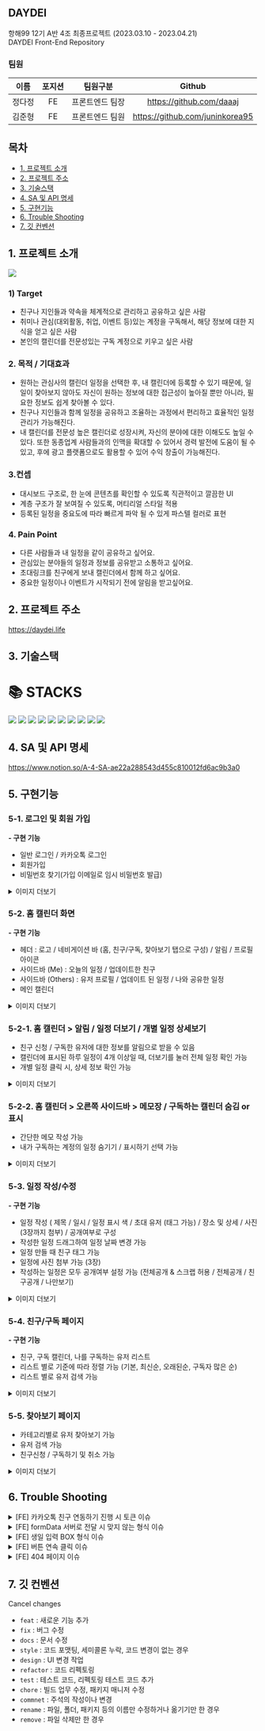 ## DAYDEI

항해99 12기 A반 4조 최종프로젝트 (2023.03.10 - 2023.04.21) <br/>
DAYDEI Front-End Repository

### 팀원

| 이름   | 포지션 | 팀원구분        |             Github              |
| ------ | :----: | --------------- | :-----------------------------: |
| 정다정 |   FE   | 프론트엔드 팀장 |    https://github.com/daaaj     |
| 김준형 |   FE   | 프론트엔드 팀원 | https://github.com/juninkorea95 |

## 목차

- [1. 프로젝트 소개](#1-프로젝트-소개)
- [2. 프로젝트 주소](#2-프로젝트-주소)
- [3. 기술스택](#3-기술스택)
- [4. SA 및 API 명세](#4-SA-및-API-명세)
- [5. 구현기능](#5-구현기능)
- [6. Trouble Shooting](#6-Trouble-Shooting)
- [7. 깃 컨벤션](#7-깃-컨벤션)

## 1. 프로젝트 소개
<img src="https://user-images.githubusercontent.com/86552492/233780306-d2071733-d6c4-4ec6-b38a-50732d70a50e.png" />

### 1) Target

- 친구나 지인들과 약속을 체계적으로 관리하고 공유하고 싶은 사람
- 취미나 관심(대외활동, 취업, 이벤트 등)있는 계정을 구독해서, 해당 정보에 대한 지식을 얻고 싶은 사람
- 본인의 캘린더를 전문성있는 구독 계정으로 키우고 싶은 사람

### 2. 목적 / 기대효과

- 원하는 관심사의 캘린더 일정을 선택한 후, 내 캘린더에 등록할 수 있기 때문에, 일일이 찾아보지 않아도 자신이 원하는 정보에 대한 접근성이 높아질 뿐만 아니라, 필요한 정보도 쉽게 찾아볼 수 있다.
- 친구나 지인들과 함께 일정을 공유하고 조율하는 과정에서 편리하고 효율적인 일정관리가 가능해진다.
- 내 캘린더를 전문성 높은 캘린더로 성장시켜, 자신의 분야에 대한 이해도도 높일 수 있다. 또한 동종업계 사람들과의 인맥을 확대할 수 있어서 경력 발전에 도움이 될 수 있고, 후에 광고 플랫폼으로도 활용할 수 있어 수익 창출이 가능해진다.

### 3.컨셉

- 대시보드 구조로, 한 눈에 콘텐츠를 확인할 수 있도록 직관적이고 깔끔한 UI
- 계층 구조가 잘 보여질 수 있도록, 머티리얼 스타일 적용
- 등록된 일정을 중요도에 따라 빠르게 파악 될 수 있게 파스텔 컬러로 표현

### 4. Pain Point

- 다른 사람들과 내 일정을 같이 공유하고 싶어요.
- 관심있는 분야들의 일정과 정보를 공유받고 소통하고 싶어요.
- 초대링크를 친구에게 보내 캘린더에서 함께 하고 싶어요.
- 중요한 일정이나 이벤트가 시작되기 전에 알림을 받고싶어요.

## 2. 프로젝트 주소

https://daydei.life


## 3. 기술스택

<div><h1>📚 STACKS</h1></div>

<div> 
  <img src="https://img.shields.io/badge/SSE-000000?style=for-the-badge&logo=&logoColor=white"/>
  <img src="https://img.shields.io/badge/GithubActions-2088FF?style=for-the-badge&logo=githubactions&logoColor=white"/>
  <img src="https://img.shields.io/badge/html5-E34F26?style=for-the-badge&logo=html5&logoColor=white"> 
  <img src="https://img.shields.io/badge/css-1572B6?style=for-the-badge&logo=css3&logoColor=white"> 
  <img src="https://img.shields.io/badge/javascript-F7DF1E?style=for-the-badge&logo=javascript&logoColor=black"> 
  <img src="https://img.shields.io/badge/react-61DAFB?style=for-the-badge&logo=react&logoColor=black"> 
  <img src="https://img.shields.io/badge/Redux_Toolkit-764ABC?style=for-the-badge&logo=redux&logoColor=white">
  <img src="https://img.shields.io/badge/Axios-5a2f88?style=for-the-badge&logo=axios&logoColor=white">
  <img src="https://img.shields.io/badge/Styled_Components-DB7093?style=for-the-badge&logo=styled-components&logoColor=white">
  <img src="https://img.shields.io/badge/react--router--dom-CA4245?style=for-the-badge&logo=react-router-dom&logoColor=white">
</div>

## 4. SA 및 API 명세

https://www.notion.so/A-4-SA-ae22a288543d455c810012fd6ac9b3a0

## 5. 구현기능

<div align="left">
 
### 5-1. 로그인 및 회원 가입
  
 <div class = "text-left">
    <p><strong>- 구현 기능</strong></p>
      <ul>
        <li>일반 로그인 / 카카오톡 로그인</li>
        <li>회원가입</li>
        <li>비밀번호 찾기(가입 이메일로 임시 비밀번호 발급)</li>
      </ul>
  </div>
  
  <details>
  <summary>이미지 더보기</summary>
  
  <img src="https://user-images.githubusercontent.com/86552492/232414598-6bd1935b-2a97-4d8e-9dd0-fe5cc8fedc0a.png" />
  <img src="https://user-images.githubusercontent.com/86552492/232414742-7e56f6a9-9442-4216-8492-d022b4419856.png"/> 
  
  </details>
  
### 5-2. 홈 캘린더 화면
  
 <p><strong>- 구현 기능</strong></p>
  
  * 헤더 : 로고 / 네비게이션 바 (홈, 친구/구독, 찾아보기 탭으로 구성) / 알림 / 프로필 아이콘
  * 사이드바 (Me) : 오늘의 일정 / 업데이트한 친구 
  * 사이드바 (Others) : 유저 프로필 / 업데이트 된 일정 / 나와 공유한 일정
  * 메인 캘린더
  
  <details>
  <summary>이미지 더보기</summary>
  <img src="https://user-images.githubusercontent.com/86552492/232415052-236be325-0e5a-4985-ada7-5c9302b0e22d.png" /> 
  <img src="https://user-images.githubusercontent.com/122579951/232471680-527c5528-ef19-4dae-8729-52613f72ceea.png" /> 

  </details>
     
### 5-2-1. 홈 캘린더 > 알림 / 일정 더보기 / 개별 일정 상세보기
  
  * 친구 신청 / 구독한 유저에 대한 정보를 알림으로 받을 수 있음
  * 캘린더에 표시된 하루 일정이 4개 이상일 때, 더보기를 눌러 전체 일정 확인 가능
  * 개별 일정 클릭 시, 상세 정보 확인 가능 
  
  <details>
  <summary>이미지 더보기</summary>
  <img src = "https://user-images.githubusercontent.com/86552492/232415166-6d26877b-d2e5-41ed-b996-b1bb0bd0c3a3.png"/>
  <img src = "https://user-images.githubusercontent.com/86552492/232415255-3b0862ec-14c7-4317-8732-f69bc005996f.png"/>
  <img src = "https://user-images.githubusercontent.com/86552492/232415370-6ba359ae-c333-4ae6-b790-901e439c7206.png"/>
  </details>
     
### 5-2-2. 홈 캘린더 > 오른쪽 사이드바 > 메모장 / 구독하는 캘린더 숨김 or 표시

  - 간단한 메모 작성 가능
  - 내가 구독하는 계정의 일정 숨기기 / 표시하기 선택 가능

  <details>
  <summary>이미지 더보기</summary>
   <img src = "https://user-images.githubusercontent.com/86552492/232415513-fe69435c-1b41-4567-82fe-edc246ba92af.png"/>
   <img src = "https://user-images.githubusercontent.com/86552492/232415618-d3563e0c-53f1-4544-bce3-2ff95ff5adc6.png"/>
  </details>
      
### 5-3. 일정 작성/수정

   <p><strong>- 구현 기능</strong></p>
  
  * 일정 작성 ( 제목 / 일시 / 일정 표시 색 / 초대 유저 (태그 가능) / 장소 및 상세 / 사진(3장까지 첨부) / 공개여부로 구성
  * 작성한 일정 드래그하여 일정 날짜 변경 가능 
  * 일정 만들 때 친구 태그 가능
  * 일정에 사진 첨부 가능 (3장)
  * 작성하는 일정은 모두 공개여부 설정 가능 (전체공개 & 스크랩 허용 / 전체공개 / 친구공개 / 나만보기)

  <details>
  <summary>이미지 더보기</summary>
  <img src="https://user-images.githubusercontent.com/86552492/232416137-a6488b2c-a8be-4e5d-91f3-125e148478a5.png"/> 
  <img src="https://user-images.githubusercontent.com/86552492/232416274-68b1403d-8669-45dd-8dcf-691d2f852055.png"/> 
  </details>
      
### 5-4. 친구/구독 페이지
  
   <p><strong>- 구현 기능</strong></p>
  
  * 친구, 구독 캘린더, 나를 구독하는 유저 리스트
  * 리스트 별로 기준에 따라 정렬 가능 (기본, 최신순, 오래된순, 구독자 많은 순)
  * 리스트 별로 유저 검색 가능

  <details>
  <summary>이미지 더보기</summary>
  <img src="https://user-images.githubusercontent.com/86552492/232416358-d7270aa8-1fab-4480-a904-8bf27816cabc.png">
  </details>
      
### 5-5. 찾아보기 페이지

- 카테고리별로 유저 찾아보기 가능
- 유저 검색 가능
- 친구신청 / 구독하기 및 취소 가능

<details>
<summary>이미지 더보기</summary>
<img src="https://user-images.githubusercontent.com/86552492/232416563-e5dad8be-a621-429c-b8e0-9d66ca91a7a4.png">
</details>

</div>

## 6. Trouble Shooting 

  <details>
  <summary>[FE] 카카오톡 친구 연동하기 진행 시 토큰 이슈</summary>

<br/>
문제
 
- 카카오톡 친구 연동 api 사용시 로그인한 유저의 token과 카카오톡 redirect uri에서 받은 code를 서버에 보내고 response에 로그인한 유저의 token이 와야하는데 길이가 짧은 token이 계속 왔다. 그래서 해당 유저의 정보를 불러오지 못하는 에러가 발생하였다.

시도
 
- 값이 제대로 전달 안되는 문제일까봐 일일이 콘솔 찍어가며 값이 제대로 들어가는지 확인하였다. 
  <br/>통신도 잘 되었고 api에 필요한 값이 제대로 보내지고 있는게 확인되었다. 하지만 여전히 짧은 token이 반환되고 있었다.

해결
 
- 카카오톡 로그인시에는 token이 제대로 반환되었기 때문에 친구 연동 클릭시 다시 카카오톡 로그인을 하는 로직으로 수정하였다.

  </details>


<details>
  <summary>[FE] formData 서버로 전달 시 맞지 않는 형식 이슈</summary>

<br/>
문제
    
- 프로필 수정시 정보를 서버에 보낼때 형식이 이미지는 multipart/form-data, 다른 정보는 application/json 형식으로 보내야 했다. 
  <br/>그래서 formData 안에 정보 넣고 header에 "Content-Type": "multipart/form-data" 로 지정하고 요청했지만 400에러가 떴다. 
    
시도 

- 이전에는 string 값을 formData로 보낼때 key, value 형식에 맞게만 작성하면 서버에 잘 전달되었다. 그래서 이번에도 그렇게 하고 있었지만 
  <br/>json 형식으로 따로 지정을 해줘야된다고 해서 JSON.stringify로 감싼 후 formData로 보내봤지만 또 400에러가 떴다.
    
해결 

- 팀원분이 Blob을 이용하여 보내면 된다고 해서, blob 객체 생성 후 JSON.stringify로 서버로 요청하니깐 해결 되었다.
  
</details>

<details>
  <summary>[FE] 생일 입력 BOX 형식 이슈 </summary>

  <br/>
  문제
  
- 본래 회원 가입 페이지에서 생일 정보는 사용자가 직접 태어난 달과 날짜를 네자리 수로 적어 Input box에 적어 제출하도록 구현했다. 
  위와 같은 방식의 문제점은 생일의 형식에 벗어나는 숫자 (ex : 9999 / 0000)를 입력해도 회원가입이 허용된다는 점이었다.

  시도

- 첫 시도로는 기존의 Input box 형식을 유지하되, 입력값의 validation을 적용하려는 방향으로 잡았다. 
  하지만 이러한 방향은 입력값에 대한 조건을 다소 복잡한 방식으로 줘야했던 만큼 효율적이지 않았다. 

  해결
  
- 값을 입력하여 전달하는 방식에는 input 뿐만 아니라 select이 있다는 것을 발견하고 적용했다. 
</details>

<details>
  <summary>[FE] 버튼 연속 클릭 이슈 </summary>

<br/>
문제

- 본래 회원 가입 페이지에서 생일 정보는 사용자가 직접 태어난 달과 날짜를 네자리 수로 적어 Input box에 적어 제출하도록 구현했다. 
위와 같은 방식의 문제점은 생일의 형식에 벗어나는 숫자 (ex : 9999 / 0000)를 입력해도 회원가입이 허용된다는 점이었다.

시도

- 첫 시도로는 기존의 Input box 형식을 유지하되, 입력값의 validation을 적용하려는 방향으로 잡았다. 
하지만 이러한 방향은 입력값에 대한 조건을 다소 복잡한 방식으로 줘야했던 만큼 효율적이지 않았다. 

해결

- 값을 입력하여 전달하는 방식에는 input 뿐만 아니라 select이 있다는 것을 발견하고 적용했다. 

</details>

<details>
<summary>[FE] 404 페이지 이슈 </summary>

<br/>
문제 

- 처음에 페이지 구성할때 userId에 따라서 캘린더가 바뀌는 형식으로 경로 설정을 하였다. ( /:id ) 잘못된 경로로 접근할때, 없는 아이디로 접근했을 등 보여줄 404 페이지를 만들었는데, 
예를 들어 /15643로 없는 id로 접근 했을 때는 콘솔 에러만 나고 404페이지로 이동하지 않는 에러가 발생했다. 

시도

- useEffect로 url이 바뀔때마다 useLocation으로 id를 가져온 후, 서버와 통신 후 없는 id일때 404 페이지로 이동시키는 로직을 작성했다. 
하지만 서버와 통신하면서 loading중일때는 home 화면이 잠깐 보였다가 404 페이지로 이동되는 현상이 있었다. 
깜빡거리는 것 처럼 보여서 home page를 user 정보가 있을때만 보여지게 작성해보았지만, 여전히 똑같은 이슈가 있었다.

해결 

- 멘토님께 질문한 결과, 첫번째로 url에 userId가 보여지는게 좋지 않다해서, 이걸 먼저 수정해보고 다시 똑같은 이슈가 있는지 확인해보기로 하였다. 
그래서 url에 id를 없앤 후, 페이지를 더 나누고 없는 id나 잘못된 경로로 접근해보니 바로 404페이지로 이동하였다. 

</details>


## 7. 깃 컨벤션

Cancel changes

- `feat` : 새로운 기능 추가
- `fix` : 버그 수정
- `docs` : 문서 수정
- `style` : 코드 포맷팅, 세미콜론 누락, 코드 변경이 없는 경우
- `design` : UI 변경 작업
- `refactor` : 코드 리펙토링
- `test` : 테스트 코드, 리펙토링 테스트 코드 추가
- `chore` : 빌드 업무 수정, 패키지 매니저 수정
- `commnet` : 주석의 작성이나 변경
- `rename` : 파일, 폴더, 패키지 등의 이름만 수정하거나 옮기기만 한 경우
- `remove` : 파일 삭제만 한 경우

